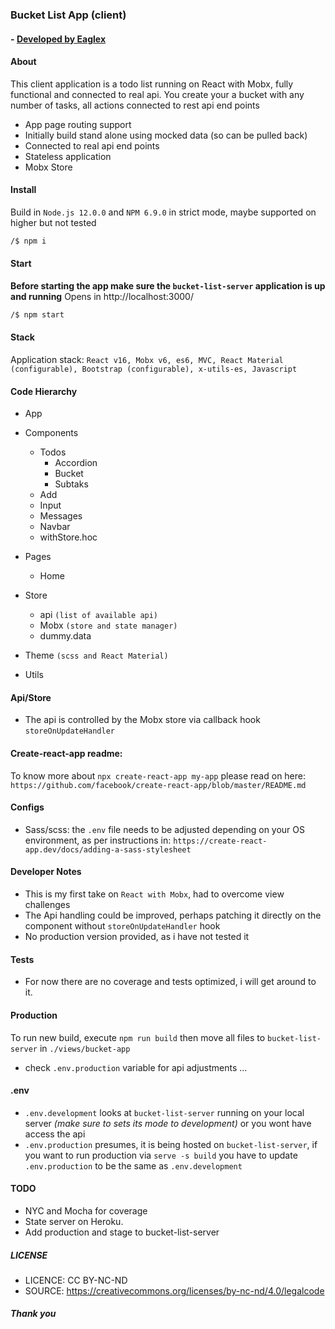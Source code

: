 ### Bucket List App (client)
#### - [ Developed by Eaglex ](http://eaglex.net)

#### About
This client application is a todo list running on React with Mobx, fully functional and connected to real api.
You create your a bucket with any number of tasks, all actions connected to rest api end points

- App page routing support
- Initially build stand alone using mocked data (so can be pulled back)
- Connected to real api end points
- Stateless application
- Mobx Store


#### Install 
Build in `Node.js 12.0.0` and `NPM 6.9.0` in strict mode, maybe supported on higher but not tested

```sh
/$ npm i 
```


#### Start
**Before starting the app make sure the `bucket-list-server` application is up and running**
Opens in http://localhost:3000/

```sh
/$ npm start
```

#### Stack
Application stack: `React v16, Mobx v6, es6, MVC, React Material (configurable), Bootstrap (configurable), x-utils-es, Javascript`


#### Code Hierarchy
- App
- Components
    - Todos
        - Accordion
        - Bucket
        - Subtaks
    - Add
    - Input
    - Messages    
    - Navbar
    - withStore.hoc

- Pages
    - Home

- Store
    - api `(list of available api)`
    - Mobx `(store and state manager)`
    - dummy.data
- Theme `(scss and React Material)`

- Utils


#### Api/Store
- The api is controlled by the Mobx store via callback hook `storeOnUpdateHandler`


#### Create-react-app readme:
To know more about `npx create-react-app my-app` please read on here:
`https://github.com/facebook/create-react-app/blob/master/README.md`


#### Configs
- Sass/scss: the `.env` file needs to be adjusted depending on your OS environment, as per instructions in: `https://create-react-app.dev/docs/adding-a-sass-stylesheet`


#### Developer Notes
- This is my first take on `React with Mobx`, had to overcome view challenges
- The Api handling could be improved, perhaps patching it directly on the component without `storeOnUpdateHandler` hook
- No production version provided, as i have not tested it

#### Tests
* For now there are no coverage and tests optimized, i will get around to it.


#### Production
To run new build, execute  `npm run build` then move all files to `bucket-list-server` in `./views/bucket-app`
- check `.env.production` variable for api adjustments ...


#### .env
- `.env.development` looks at `bucket-list-server` running on your local server _(make sure to sets its mode to development)_ or you wont have access the api
- `.env.production` presumes, it is being hosted on `bucket-list-server`, if you want to run production via `serve -s build` you have to update `.env.production` to be the same as `.env.development`


#### TODO
* NYC and Mocha for coverage
* State server on Heroku. 
* Add production and stage to bucket-list-server



##### LICENSE
* LICENCE: CC BY-NC-ND
* SOURCE: https://creativecommons.org/licenses/by-nc-nd/4.0/legalcode


##### Thank you

